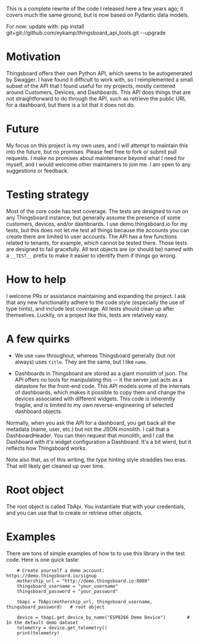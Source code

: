 This is a complete rewrite of the code I released here a few years ago; it covers much the same ground, but is now based on Pydantic data models.

For now: update with: pip install git+git://github.com/eykamp/thingsboard_api_tools.git --upgrade

# Motivation
Thingsboard offers their own Python API, which seems to be autogenerated by Swagger.  I have found it difficult to work with, so I reimplemented a small subset of the API that I found useful for my projects, mostly centered around Customers, Devices, and Dashboards.  This API does things that are not straightforward to do through the API, such as retrieve the public URL for a dashboard, but there is a lot that it does not do.

# Future
My focus on this project is my own uses, and I will attempt to maintain this into the future, but no promises.  Please feel free to fork or submit pull requests.  I make no promises about maintenance beyond what I need for myself, and I would welcome other maintainers to join me.  I am open to any suggestions or feedback.

# Testing strategy
Most of the core code has test coverage.  The tests are designed to run on any Thingsboard instance, but generally assume the presence of some customers, devices, and/or dashboards.  I use demo.thingsboard.io for my tests, but this does not let me test all things because the accounts you can create there are limited to user accounts.  The API has a few functions related to tenants, for example, which cannot be tested there.  Those tests are designed to fail gracefully.  All test objects are (or should be) named with a `__TEST__` prefix to make it easier to identify them if things go wrong.

# How to help
I welcome PRs or assistance maintaining and expanding the project.  I ask that any new functionality adhere to the code style (especially the use of type hints), and include test coverage.  All tests should clean up after themselves.  Luckily, on a project like this, tests are relatively easy.

# A few quirks
* We use `name` throughout, whereas Thingsboard generally (but not always) uses `title`.  They are the same, but I like `name`.

* Dashboards in Thingsboard are stored as a giant monolith of json.  The API offers no tools for manipulating this -- it the server just acts as a datastore for the front-end code.  This API models some of the internals of dashboards, which makes it possible to copy them and change the devices associated with different widgets.  This code is inherently fragile, and is limited to my own reverse-engineering of selected dashboard objects.

Normally, when you ask the API for a dashboard, you get back all the metadata (name, user, etc.) but not the JSON monolith.  I call that a DashboardHeader.  You can then request that monolith, and I call the Dashboard with it's widget configuration a Dashboard.  It's a bit wierd, but it reflects how Thingsboard works.

Note also that, as of this writing, the type hinting style straddles two eras.  That will likely get cleaned up over time.

# Root object
The root object is called TbApi.  You instantiate that with your credentials, and you can use that to create or retrieve other objects.

# Examples
There are tons of simple examples of how to to use this library in the test code.  Here is one quick taste:

```
    # Create yourself a demo account: https://demo.thingsboard.io/signup
    mothership_url = "http://demo.thingsboard.io:8080"
    thingsboard_username = "your_username"
    thingsboard_password = "your_password"

    tbapi = TbApi(mothership_url, thingsboard_username, thingsboard_password)   # root object

    device = tbapi.get_device_by_name("ESP8266 Demo Device")        # In the default demo dataset
    telemetry = device.get_telemetry()
    print(telemetry)
```

